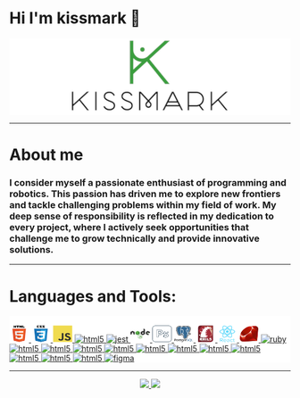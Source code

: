 # Hi I'm kissmark 👋
<div style="background: white">
<p align="center">
  <a href="https://kissmarkrivas.github.io/portafoliokissmark/"><img src="logo_kisi.png" alt="Kissmark Rivas"></a>
</p>
</div>
<hr>

# About me
### I consider myself a passionate enthusiast of programming and robotics. This passion has driven me to explore new frontiers and tackle challenging problems within my field of work. My deep sense of responsibility is reflected in my dedication to every project, where I actively seek opportunities that challenge me to grow technically and provide innovative solutions.


<hr>

# Languages and Tools:
<div style="background-color: white;">
<br>
  <a href="https://www.w3.org/html/" target="_blank" rel="noreferrer" > <img src="https://raw.githubusercontent.com/devicons/devicon/master/icons/html5/html5-original-wordmark.svg" alt="html5" width="35" height="30"/> </a> 
  <a href="https://www.w3schools.com/css/" target="_blank" rel="noreferrer"> <img src="https://raw.githubusercontent.com/devicons/devicon/master/icons/css3/css3-original-wordmark.svg" alt="css3" width="35" height="30"/> </a>
  <a href="https://developer.mozilla.org/en-US/docs/Web/JavaScript" target="_blank" rel="noreferrer"> <img src="https://raw.githubusercontent.com/devicons/devicon/master/icons/javascript/javascript-original.svg" alt="javascript" width="35" height="30"/> </a>
  <a href="https://cdn.worldvectorlogo.com/logos/nodejs-icon.svg" target="_blank" rel="noreferrer" > <img src="https://cdn.worldvectorlogo.com/logos/nodejs-icon.svg" alt="html5" width="35" height="30"/> </a> 
  <a href="https://jestjs.io" target="_blank" rel="noreferrer"> <img src="https://www.vectorlogo.zone/logos/jestjsio/jestjsio-icon.svg" alt="jest" width="35" height="30"/> </a>
  <a href="https://nodejs.org" target="_blank" rel="noreferrer"> <img src="https://raw.githubusercontent.com/devicons/devicon/master/icons/nodejs/nodejs-original-wordmark.svg" alt="nodejs" width="35" height="30"/> </a>
  <a href="https://www.photoshop.com/en" target="_blank" rel="noreferrer"> <img src="https://raw.githubusercontent.com/devicons/devicon/master/icons/photoshop/photoshop-line.svg" alt="photoshop" width="35" height="30"/> </a>
  <a href="https://www.postgresql.org" target="_blank" rel="noreferrer"> <img src="https://raw.githubusercontent.com/devicons/devicon/master/icons/postgresql/postgresql-original-wordmark.svg" alt="postgresql" width="35" height="30"/> </a> 
  <a href="https://rubyonrails.org" target="_blank" rel="noreferrer"> <img src="https://raw.githubusercontent.com/devicons/devicon/master/icons/rails/rails-original-wordmark.svg" alt="rails" width="35" height="30"/> </a>
  <a href="https://reactjs.org/" target="_blank" rel="noreferrer"> <img src="https://raw.githubusercontent.com/devicons/devicon/master/icons/react/react-original-wordmark.svg" alt="react" width="35" height="30"/> 
  </a> <a href="https://www.ruby-lang.org/en/" target="_blank" rel="noreferrer"> <img src="https://raw.githubusercontent.com/devicons/devicon/master/icons/ruby/ruby-original.svg" alt="ruby" width="35" height="30"/> </a>
  </a> <a href="https://www.java.com/" target="_blank" rel="noreferrer"> <img src="https://www.svgrepo.com/show/303388/java-4-logo.svg" alt="ruby" width="35" height="30"/> </a>
  <a href="https://img.icons8.com/?size=100&id=l9a5tcSnBwcf&format=png&color=000000" target="_blank" rel="noreferrer" > <img src="https://img.icons8.com/?size=100&id=l9a5tcSnBwcf&format=png&color=000000" alt="html5" width="35" height="30"/> </a> 
  <a href="https://www.vectorlogo.zone/logos/nestjs/nestjs-icon.svg" target="_blank" rel="noreferrer" > <img src="https://www.vectorlogo.zone/logos/nestjs/nestjs-icon.svg" alt="html5" width="35" height="30"/> </a> 
  <a href="https://cdn.worldvectorlogo.com/logos/react-native-1.svg" target="_blank" rel="noreferrer" > <img src="https://cdn.worldvectorlogo.com/logos/react-native-1.svg" alt="html5" width="35" height="30"/> </a> 
  <a href="https://cdn.worldvectorlogo.com/logos/rxjs-1.svg" target="_blank" rel="noreferrer" > <img src="https://cdn.worldvectorlogo.com/logos/rxjs-1.svg" alt="html5" width="35" height="30"/> </a> 
  <a href="https://cdn.worldvectorlogo.com/logos/python-5.svg" target="_blank" rel="noreferrer" > <img src="https://cdn.worldvectorlogo.com/logos/python-5.svg" alt="html5" width="35" height="30"/> </a> 
  <a href="https://cdn.worldvectorlogo.com/logos/c.svg" target="_blank" rel="noreferrer" > <img src="https://cdn.worldvectorlogo.com/logos/c.svg" alt="html5" width="35" height="30"/> </a> 
  <a href="https://cdn.worldvectorlogo.com/logos/dot-net-core-7.svg" target="_blank" rel="noreferrer" > <img src="https://cdn.worldvectorlogo.com/logos/dot-net-core-7.svg" alt="html5" width="35" height="30"/> </a> 
  <a href="https://cdn.worldvectorlogo.com/logos/typescript.svg" target="_blank" rel="noreferrer" > <img src="https://cdn.worldvectorlogo.com/logos/typescript.svg" alt="html5" width="35" height="30"/> </a> 
  <a href="https://cdn.worldvectorlogo.com/logos/git-icon.svg" target="_blank" rel="noreferrer" > <img src="https://cdn.worldvectorlogo.com/logos/git-icon.svg" alt="html5" width="35" height="30"/> </a> 
  <a href="https://cdn.worldvectorlogo.com/logos/gitlab.svg" target="_blank" rel="noreferrer" > <img src="https://cdn.worldvectorlogo.com/logos/gitlab.svg" alt="html5" width="35" height="30"/> </a> 
  <a href="https://cdn.worldvectorlogo.com/logos/github-icon-1.svg" target="_blank" rel="noreferrer" > <img src="https://cdn.worldvectorlogo.com/logos/github-icon-1.svg" alt="html5" width="35" height="30"/> </a> 
  <a href="https://www.figma.com/" target="_blank" rel="noreferrer"> <img src="https://www.vectorlogo.zone/logos/figma/figma-icon.svg" alt="figma" width="35" height="30"/> </a> 

<br>
</div>

<hr>

<p align="center">
<a href="https://github.com/naterivas12">
  <img height="180em" src="https://github-readme-stats-eight-theta.vercel.app/api?username=naterivas12&show_icons=true&theme=algolia&include_all_commits=true&count_private=true"/>
  <img height="180em" src="https://github-readme-stats-eight-theta.vercel.app/api/top-langs/?username=naterivas12&layout=compact&langs_count=8&theme=algolia"/>
</a>
</p>

<!--
**kissmarkrivas/kissmarkrivas** is a ✨ _special_ ✨ repository because its `README.md` (this file) appears on your GitHub profile.

Here are some ideas to get you started:

- 🔭 I’m currently working on ...
- 🌱 I’m currently learning ...
- 👯 I’m looking to collaborate on ...
- 🤔 I’m looking for help with ...
- 💬 Ask me about ...
- 📫 How to reach me: ...
- 😄 Pronouns: ...
- ⚡ Fun fact: ...
-->
